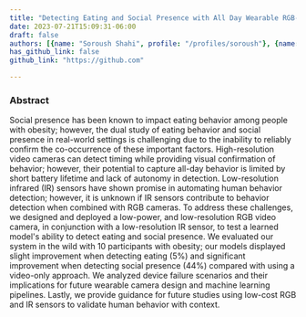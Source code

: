 ```yaml
---
title: "Detecting Eating and Social Presence with All Day Wearable RGB-T"
date: 2023-07-21T15:09:31-06:00
draft: false
authors: [{name: "Soroush Shahi", profile: "/profiles/soroush"}, {name: "Sougata Sen", profile: ""}, {name: "Mahdi Pedram", profile: "/profiles/mahdi"}, {name: "Rawan Alharbi", profile: ""}, {name: "Yang Gao", profile: ""},{name: "Aggelos Katsaggelos", profile: ""}, {name: "Josiah Hester", profile: ""}, {name: "Nabil Alshurafa", profile: "/profiles/nabil"}]
has_github_link: false
github_link: "https://github.com"

---
```


### Abstract
Social presence has been known to impact eating behavior among people with obesity; however, the dual study of eating behavior and social presence in real-world settings is challenging due to the inability to reliably confirm the co-occurrence of these important factors. High-resolution video cameras can detect timing while providing visual confirmation of behavior; however, their potential to capture all-day behavior is limited by short battery lifetime and lack of autonomy in detection. Low-resolution infrared (IR) sensors have shown promise in automating human behavior detection; however, it is unknown if IR sensors contribute to behavior detection when combined with RGB cameras. To address these challenges, we designed and deployed a low-power, and low-resolution RGB video camera, in conjunction with a low-resolution IR sensor, to test a learned model's ability to detect eating and social presence. We evaluated our system in the wild with 10 participants with obesity; our models displayed slight improvement when detecting eating (5%) and significant improvement when detecting social presence (44%) compared with using a video-only approach. We analyzed device failure scenarios and their implications for future wearable camera design and machine learning pipelines. Lastly, we provide guidance for future studies using low-cost RGB and IR sensors to validate human behavior with context.


<!-- ![Example image](/img/screen_detection_framework.png) -->





